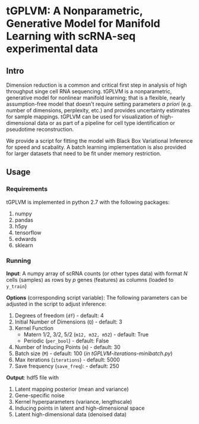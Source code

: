# tGPLVM: A Nonparametric, Generative Model for Manifold Learning with scRNA-seq experimental data
## Intro

Dimension reduction is a common and critical first step in analysis of high throughput singe cell RNA sequencing. tGPLVM is a nonparametric, generative model for nonlinear manifold learning; that is a flexible, nearly assumption-free model that doesn't require setting parameters *a priori* (e.g. number of dimensions, perplexity, etc.) and provides uncertainty estimates for sample mappings. tGPLVM can be used for visualization of high-dimensional data or as part of a pipeline for cell type identification or pseudotime reconstruction. 

We provide a script for fitting the model with Black Box Variational Inference for speed and scabality. A batch learning implementation is also provided for larger datasets that need to be fit under memory restriction.

## Usage

### Requirements

tGPLVM is implemented in python 2.7 with the following packages:
1. numpy
2. pandas
3. h5py
4. tensorflow
5. edwards
6. sklearn

### Running
**Input**: A numpy array of scRNA counts (or other types data) with format *N* cells (samples) as rows by *p* genes (features) as columns (loaded to ```y_train```)

**Options** (corresponding script variable):
The following parameters can be adjusted in the script to adjust inference:

1. Degrees of freedom (```df```) - default: 4
2. Initial Number of Dimensions (```Q```) - default: 3
3. Kernel Function
    + Matern 1/2, 3/2, 5/2 (```m12, m32, m52```) - default: True
    + Periodic (```per_bool```) - default: False
4. Number of Inducing Points (```m```) - default: 30
5. Batch size (```M```) - default: 100 (*in tGPLVM-iterations-minibatch.py*)
6. Max iterations (```iterations```) - default: 5000
7. Save frequency (```save_freq```): - default: 250

**Output**: hdf5 file with
1. Latent mapping posterior (mean and variance)
2. Gene-specific noise
3. Kernel hyperparameters (variance, lengthscale)
4. Inducing points in latent and high-dimensional space
5. Latent high-dimensional data (denoised data)


